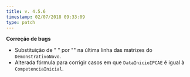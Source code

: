 ```yaml
---
title: v. 4.5.6
timestamp: 02/07/2018 09:33:09
type: patch
---
```


**Correção de bugs**
+ Substituição de " " por "" na última linha das matrizes do `DemonstrativoNovo`.
+ Alterada fórmula para corrigir casos em que `DataInicioIPCAE` é igual à `CompetenciaInicial`.